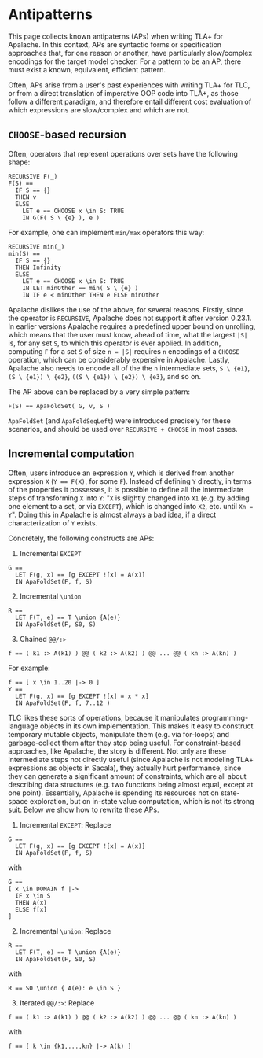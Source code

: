 # Antipatterns

This page collects known antipaterns (APs) when writing TLA+ for Apalache. In this context, APs are syntactic forms or specification approaches that, for one reason or another, have particularly slow/complex encodings for the target model checker. For a pattern to be an AP, there must exist a known, equivalent, efficient pattern. 

Often, APs arise from a user's past experiences with writing TLA+ for TLC, or from a direct translation of imperative OOP code into TLA+, as those follow a different paradigm, and therefore entail different cost evaluation of which expressions are slow/complex and which are not.

## `CHOOSE`-based recursion

Often, operators that represent operations over sets have the following shape:
```tla
RECURSIVE F(_)
F(S) == 
  IF S == {}
  THEN v
  ELSE 
    LET e == CHOOSE x \in S: TRUE
    IN G(F( S \ {e} ), e )
```

For example, one can implement `min/max` operators this way:
```tla
RECURSIVE min(_)
min(S) == 
  IF S == {}
  THEN Infinity
  ELSE 
    LET e == CHOOSE x \in S: TRUE
    IN LET minOther == min( S \ {e} )
    IN IF e < minOther THEN e ELSE minOther 
```

Apalache dislikes the use of the above, for several reasons. Firstly, since the operator is `RECURSIVE`, Apalache does not support it after version 0.23.1. In earlier versions Apalache requires a predefined upper bound on unrolling, which means that the user must know, ahead of time, what the largest `|S|` is, for any set `S`, to which this operator is ever applied. 
In addition, computing `F` for a set `S` of size `n = |S|` requires `n` encodings of a `CHOOSE` operation, which can be considerably expensive in Apalache.
Lastly, Apalache also needs to encode all of the the `n` intermediate sets, `S \ {e1}`, `(S \ {e1}) \ {e2}`, `((S \ {e1}) \ {e2}) \ {e3}`, and so on.

The AP above can be replaced by a very simple pattern:
```tla
F(S) == ApaFoldSet( G, v, S )
```

`ApaFoldSet` (and `ApaFoldSeqLeft`) were introduced precisely for these scenarios, and should be used over `RECURSIVE + CHOOSE` in most cases.

## Incremental computation
Often, users introduce an expression `Y`, which is derived from another expression `X` (`Y == F(X)`, for some `F`). Instead of defining `Y` directly, in terms of the properties it possesses,  it is possible to define all the intermediate steps of transforming `X` into `Y`: "`X` is slightly changed into `X1` (e.g. by adding one element to a set, or via `EXCEPT`), which is changed into `X2`, etc. until `Xn = Y`". Doing this in Apalache is almost always a bad idea, if a direct characterization of `Y` exists.

Concretely, the following constructs are APs:
1. Incremental `EXCEPT`
```tla
G ==
  LET F(g, x) == [g EXCEPT ![x] = A(x)]
  IN ApaFoldSet(F, f, S)
```

2. Incremental `\union`
```tla
R ==
  LET F(T, e) == T \union {A(e)}
  IN ApaFoldSet(F, S0, S)
```

3. Chained `@@/:>`
```tla
f == ( k1 :> A(k1) ) @@ ( k2 :> A(k2) ) @@ ... @@ ( kn :> A(kn) ) 
```

For example:
```tla
f == [ x \in 1..20 |-> 0 ]
Y == 
  LET F(g, x) == [g EXCEPT ![x] = x * x]
  IN ApaFoldSet(F, f, 7..12 )
```

TLC likes these sorts of operations, because it manipulates programming-language objects in its own implementation.
This makes it easy to construct temporary mutable objects, manipulate them (e.g. via for-loops) and garbage-collect them after they stop being useful.
For constraint-based approaches, like Apalache, the story is different. Not only are these intermediate steps not directly useful (since Apalache is not modeling TLA+ expressions as objects in Sacala), they actually hurt performance, since they can generate a significant amount of constraints, which are all about describing data structures (e.g. two functions being almost equal, except at one point).
Essentially, Apalache is spending its resources not on state-space exploration, but on in-state value computation, which is not its strong suit.
Below we show how to rewrite these APs.

1. Incremental `EXCEPT`: Replace
```tla
G ==
  LET F(g, x) == [g EXCEPT ![x] = A(x)]
  IN ApaFoldSet(F, f, S)
```
with
```tla
G == 
[ x \in DOMAIN f |->
  IF x \in S
  THEN A(x)
  ELSE f[x]
]
```

2. Incremental `\union`: Replace
  ```tla
  R ==
    LET F(T, e) == T \union {A(e)}
    IN ApaFoldSet(F, S0, S)
  ```
with
```tla
R == S0 \union { A(e): e \in S }
```

3. Iterated `@@/:>`: Replace
```tla
f == ( k1 :> A(k1) ) @@ ( k2 :> A(k2) ) @@ ... @@ ( kn :> A(kn) ) 
```
with
```tla
f == [ k \in {k1,...,kn} |-> A(k) ]
```

